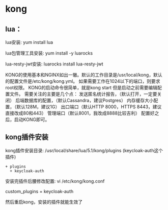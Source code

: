 # kong  


## lua：
lua安装: yum install lua 

lua包管理工具安装: yum install -y luarocks 

lua-resty-jwt安装: luarocks install lua-resty-jwt

KONG的使用基本和NGINX如出一辙。默认的工作目录是/usr/local/kong，默认的配置文件是/etc/kong/kong.yml。
如果需要工作在1024以下的端口，则要求root权限。 
KONG的启动命令很简单，就是kong start
但是启动之前需要编辑配置文件。
需要关注的主要是几个点：
发送匿名统计报告，（默认打开，一定要关闭）
后端数据库的配置，（默认Cassandra，建议Postgres）
内存缓存大小配置，（默认128M，建议1G）
出口端口（默认HTTP 8000，HTTPS 8443，建议直接改成80和443）
管理端口（默认8001，我改成8888比较吉利）
配置好之后，启动KONG即可。

## kong插件安装
kong插件安装目录: /usr/local/share/lua/5.1/kong/plugins (keycloak-auth这个插件)

```
+ plugins
  + keycloak-auth
```

安装完插件后腰修改配置: vi /etc/kong/kong.conf

custom_plugins = keycloak-auth

然后重启kong，安装的插件就能生效了
